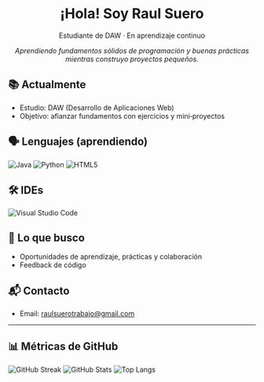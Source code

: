 <h1 align="center">¡Hola! Soy Raul Suero</h1>
<p align="center">
  Estudiante de DAW · En aprendizaje continuo
</p>

<p align="center">
  <em>Aprendiendo fundamentos sólidos de programación y buenas prácticas mientras construyo proyectos pequeños.</em>
</p>

## 📚 Actualmente
- Estudio: DAW (Desarrollo de Aplicaciones Web)
- Objetivo: afianzar fundamentos con ejercicios y mini‑proyectos

## 🗣️ Lenguajes (aprendiendo)
<p align="left">
  <!-- Java -->
  <img alt="Java" src="https://img.shields.io/badge/Java-000?style=for-the-badge&logo=openjdk&logoColor=F89820">
  <!-- Python -->
  <img alt="Python" src="https://img.shields.io/badge/Python-000?style=for-the-badge&logo=python&logoColor=3776AB">
  <!-- HTML5 -->
  <img alt="HTML5" src="https://img.shields.io/badge/HTML5-000?style=for-the-badge&logo=html5&logoColor=E34F26">
</p>

## 🛠️ IDEs
<p align="left">
  <!-- VS Code -->
  <img alt="Visual Studio Code" src="https://img.shields.io/badge/VS%20Code-000?style=for-the-badge&logo=visualstudiocode&logoColor=22A6F2">
</p>

## 🧭 Lo que busco
- Oportunidades de aprendizaje, prácticas y colaboración
- Feedback de código

## 📬 Contacto
- Email: raulsuerotrabajo@gmail.com

---

## 📊 Métricas de GitHub

![GitHub Streak](https://streak-stats.demolab.com?user=Suerooo&theme=transparent&hide_border=true)
![GitHub Stats](https://github-readme-stats.vercel.app/api?username=Suerooo&show_icons=true&theme=transparent&hide_border=true)
![Top Langs](https://github-readme-stats.vercel.app/api/top-langs/?username=Suerooo&layout=compact&theme=transparent&hide_border=true)
